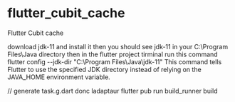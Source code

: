# flutter_cubit_cache

Flutter Cubit cache

download jdk-11 and install it
then you should see jdk-11 in your C:\Program Files\Java directory
then in the flutter project tirminal run this command flutter config --jdk-dir "C:\Program Files\Java\jdk-11"
This command tells Flutter to use the specified JDK directory instead of relying on the JAVA_HOME environment variable.

// generate task.g.dart donc ladaptaur
flutter pub run build_runner build
